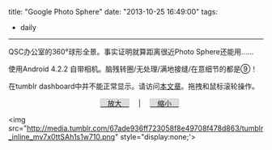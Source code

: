 title: "Google Photo Sphere"
date: "2013-10-25 16:49:00"
tags:
- daily
---
<p>QSC办公室的360°球形全景。事实证明就算距离很近Photo Sphere还能用……</p>
<p>使用Android 4.2.2 自带相机。脑残转圈/无处理/满地接缝/在意细节的都是⑨！</p>
<p>在tumblr dashboard中并不能正常显示。请访问<a href="http://tgmerge.me/post/65031532945/photo-sphere-qsc-w">本文章</a>。拖拽和鼠标滚轮操作。</p>

<style type="text/css">
p.button {
  text-align:center;
}
a.abutton {
  background: #ddd;
  border:1px solid #ccc;
  border-radius: 2px;
  width: 100px;
  text-align:center;
  line-height: 120%;
}
</style>

<script type="text/javascript" src="https://apis.google.com/js/plusone.js">
</script>

<script type="text/javascript">
function sizeup() {
  document.querySelector('div#sidebar').style.display='none';
  document.querySelector('div#container').style.width='900px';
  var photoSphereq = document.getElementById('photoSphereq');
  photoSphereq.innerHTML = "<g:panoembed imageurl=\'https://lh3.googleusercontent.com/-xLZuTDtd-CY/Umoh9jt-42I/AAAAAAAABeg/K6TGvt136dM/w430-h215-no/PANO_20131025_154144.jpg\' fullsize=\'4000,2000\' croppedsize=\'4000,2000\' offset=\'0,0\' displaysize=\'850,500\' />";
  gapi.panoembed.go();
}
function sizedown() {
  document.querySelector('div#sidebar').style.display='block';
  document.querySelector('div#container').style.width='580px';
  var photoSphereq = document.getElementById('photoSphereq');
  photoSphereq.innerHTML = "<g:panoembed imageurl=\'https://lh3.googleusercontent.com/-xLZuTDtd-CY/Umoh9jt-42I/AAAAAAAABeg/K6TGvt136dM/w430-h215-no/PANO_20131025_154144.jpg\' fullsize=\'4000,2000\' croppedsize=\'4000,2000\' offset=\'0,0\' displaysize=\'500,300\' />";
  gapi.panoembed.go();
}
</script>

</script>
<div id="photoSphereq"></div>
<script type="text/javascript">
  var photoSphereq = document.getElementById('photoSphereq');
  photoSphereq.innerHTML = "<g:panoembed imageurl=\'https://lh3.googleusercontent.com/-xLZuTDtd-CY/Umoh9jt-42I/AAAAAAAABeg/K6TGvt136dM/w430-h215-no/PANO_20131025_154144.jpg\' fullsize=\'4000,2000\' croppedsize=\'4000,2000\' offset=\'0,0\' displaysize=\'500,300\' />";
  gapi.panoembed.go();
</script>

<p class="button">
  <a class="abutton" href="javascript:sizeup()">　放大　</a>
  　|　
  <a class="abutton" href="javascript:sizedown()">　缩小　</a>
</p>

<img src="http://media.tumblr.com/67ade936ff723058f8e49708f478d863/tumblr_inline_mv7x0ttSAh1s1w710.png" style="display:none;'>